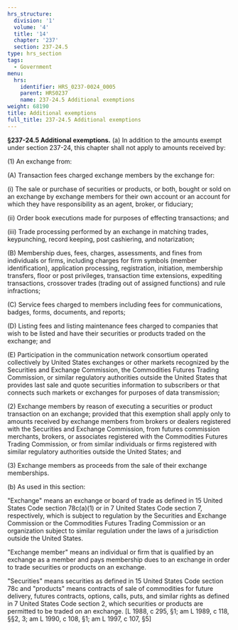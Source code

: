 ```yaml
---
hrs_structure:
  division: '1'
  volume: '4'
  title: '14'
  chapter: '237'
  section: 237-24.5
type: hrs_section
tags:
  - Government
menu:
  hrs:
    identifier: HRS_0237-0024_0005
    parent: HRS0237
    name: 237-24.5 Additional exemptions
weight: 68190
title: Additional exemptions
full_title: 237-24.5 Additional exemptions
---
```

**§237-24.5 Additional exemptions.** (a) In addition to the amounts exempt under section 237-24, this chapter shall not apply to amounts received by:

(1) An exchange from:

(A) Transaction fees charged exchange members by the exchange for:

(i) The sale or purchase of securities or products, or both, bought or sold on an exchange by exchange members for their own account or an account for which they have responsibility as an agent, broker, or fiduciary;

(ii) Order book executions made for purposes of effecting transactions; and

(iii) Trade processing performed by an exchange in matching trades, keypunching, record keeping, post cashiering, and notarization;

(B) Membership dues, fees, charges, assessments, and fines from individuals or firms, including charges for firm symbols (member identification), application processing, registration, initiation, membership transfers, floor or post privileges, transaction time extensions, expediting transactions, crossover trades (trading out of assigned functions) and rule infractions;

(C) Service fees charged to members including fees for communications, badges, forms, documents, and reports;

(D) Listing fees and listing maintenance fees charged to companies that wish to be listed and have their securities or products traded on the exchange; and

(E) Participation in the communication network consortium operated collectively by United States exchanges or other markets recognized by the Securities and Exchange Commission, the Commodities Futures Trading Commission, or similar regulatory authorities outside the United States that provides last sale and quote securities information to subscribers or that connects such markets or exchanges for purposes of data transmission;

(2) Exchange members by reason of executing a securities or product transaction on an exchange; provided that this exemption shall apply only to amounts received by exchange members from brokers or dealers registered with the Securities and Exchange Commission, from futures commission merchants, brokers, or associates registered with the Commodities Futures Trading Commission, or from similar individuals or firms registered with similar regulatory authorities outside the United States; and

(3) Exchange members as proceeds from the sale of their exchange memberships.

(b) As used in this section:

"Exchange" means an exchange or board of trade as defined in 15 United States Code section 78c(a)(1) or in 7 United States Code section 7, respectively, which is subject to regulation by the Securities and Exchange Commission or the Commodities Futures Trading Commission or an organization subject to similar regulation under the laws of a jurisdiction outside the United States.

"Exchange member" means an individual or firm that is qualified by an exchange as a member and pays membership dues to an exchange in order to trade securities or products on an exchange.

"Securities" means securities as defined in 15 United States Code section 78c and "products" means contracts of sale of commodities for future delivery, futures contracts, options, calls, puts, and similar rights as defined in 7 United States Code section 2, which securities or products are permitted to be traded on an exchange. [L 1988, c 295, §1; am L 1989, c 118, §§2, 3; am L 1990, c 108, §1; am L 1997, c 107, §5]